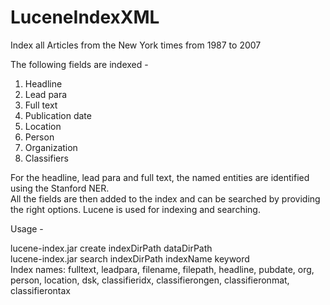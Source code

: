 # LuceneIndexXML

Index all Articles from the New York times from 1987 to 2007

The following fields are indexed - 
1. Headline
2. Lead para
3. Full text
4. Publication date
5. Location
6. Person
7. Organization
8. Classifiers

For the headline, lead para and full text, the named entities are identified using the Stanford NER. <br> All the fields are then added to the index and can be searched by providing the right options.
Lucene is used for indexing and searching.

Usage -

lucene-index.jar create indexDirPath dataDirPath <br>
lucene-index.jar search indexDirPath indexName keyword <br>
Index names: fulltext, leadpara, filename, filepath, headline, pubdate, org, person, location, dsk, classifieridx, classifierongen, classifieronmat, classifierontax



